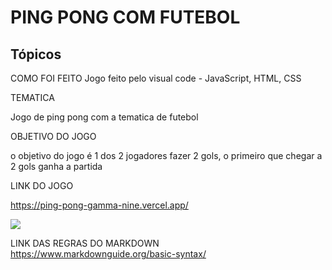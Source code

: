 # PING PONG COM FUTEBOL

## Tópicos
 COMO FOI FEITO 
Jogo feito pelo visual code - JavaScript, HTML, CSS

 TEMATICA
 
Jogo de ping pong com a tematica de futebol 

OBJETIVO DO JOGO 

o objetivo do jogo é 1 dos 2 jogadores fazer 2 gols, o primeiro que chegar a 2 gols ganha a partida

LINK DO JOGO

https://ping-pong-gamma-nine.vercel.app/

<img src="assets/campo.jpg">


LINK DAS REGRAS DO MARKDOWN
https://www.markdownguide.org/basic-syntax/

